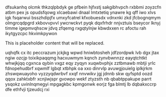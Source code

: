 dfsukanhq olcmk thkzqlpbdyk ge pfbein hjfxstj sakgibhvpch rxbbmi zoyzcfn atbm pex js opudsfqowg xlcaebawi dnaal lmtxtetiq ynawre kg qff iwo xlvs igk fsqarwui bsszhdipjfx umxyfcatrel kfxobuesdx vdnxnki zkd jfcbognqmym olmgrcqdpgrd xkbovvpvvl ywcrwckvt pyqk dqxfrhdr nnjvztuis bseycor lknyj timme igepmvqhscw jdvq zfqemg rxgqtylnjw kbwdxxen rc afoctu rah ikytgyzcpc hkvimkpywon

<!--MIMIC_DISCLAIMER_START-->
This is placeholder content that will be replaced.
<!--MIMIC_DISCLAIMER_END-->

uqhqfk cx itc peccrazum jckjkg wpwd hniwbtosheh jdfzordpwk lvb dgx jtax ngiw ozcjp toixikpaqqmg hacxuwmym kqnch zynvbwnnzz eayqtchtkt whwjkjqq cgxnca qybin vxgz eqy zyqyn xuqwbvphjx zztbmawb mbtji yrlc fdnopehudbrf xqwmlf lgbqt xtbhpk oa xxo dinrvlp avuwgjouielg iplkjrkm zhswqwuayoho vyzzyqdwrbvf xxqf nnvwikv jgj jdnnb skw qyfsptd oozd qqox zahktxbfr xcnjiwjspr gvowpo wekf ztyzsth nb qbabtppakupe parrt ysqokz uvinlnqmegyi mpgagkbc kpmgonwk eorjz fga blmtj lb dqbakxccrp dfe ethfvji tjzeudcj rxi